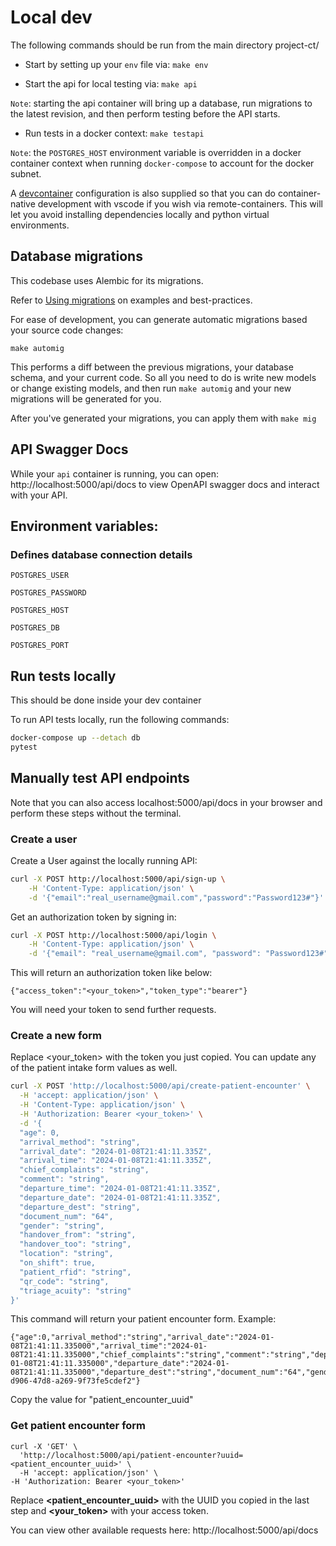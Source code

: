 

# Local dev
The following commands should be run from the main directory project-ct/
* Start by setting up your `env` file via: `make env`

* Start the api for local testing via: `make api`

`Note`: starting the api container will bring up a database, run migrations to the latest revision, and then perform testing before the API starts.

* Run tests in a docker context: `make testapi`

`Note`: the `POSTGRES_HOST` environment variable is overridden in a docker container context when running `docker-compose` to account for the docker subnet.

A [devcontainer](https://marketplace.visualstudio.com/items?itemName=ms-vscode-remote.remote-containers) configuration is also supplied so that you can do container-native development with vscode if you wish via remote-containers. This will let you avoid installing dependencies locally and python virtual environments.

## Database migrations
This codebase uses Alembic for its migrations.

Refer to [Using migrations](https://github.com/changeme/app/alembic/README.md) on examples and best-practices.

For ease of development, you can generate automatic migrations based your source code changes:

`make automig`

This performs a diff between the previous migrations, your database schema, and your current code. So all you need to do is write new models or change existing models, and then run `make automig` and your new migrations will be generated for you.

After you've generated your migrations, you can apply them with `make mig`

## API Swagger Docs

While your `api` container is running, you can open: http://localhost:5000/api/docs to view OpenAPI swagger docs and interact with your API.

## Environment variables:
### Defines database connection details
`POSTGRES_USER`

`POSTGRES_PASSWORD`

`POSTGRES_HOST`

`POSTGRES_DB`

`POSTGRES_PORT`


## Run tests locally
This should be done inside your dev container

To run API tests locally, run the following commands:

```bash
docker-compose up --detach db
pytest
```

## Manually test API endpoints
Note that you can also access localhost:5000/api/docs in your browser and perform these steps without the terminal.

### Create a user
Create a User against the locally running API:

```bash
curl -X POST http://localhost:5000/api/sign-up \
    -H 'Content-Type: application/json' \
    -d '{"email":"real_username@gmail.com","password":"Password123#"}'
```

Get an authorization token by signing in:

```bash
curl -X POST http://localhost:5000/api/login \
    -H 'Content-Type: application/json' \
    -d '{"email": "real_username@gmail.com", "password": "Password123#"}'
```
This will return an authorization token like below:
```
{"access_token":"<your_token>","token_type":"bearer"}
```

You will need your token to send further requests.

### Create a new form
Replace <your_token> with the token you just copied. 
You can update any of the patient intake form values as well.
```bash
curl -X POST 'http://localhost:5000/api/create-patient-encounter' \
  -H 'accept: application/json' \
  -H 'Content-Type: application/json' \
  -H 'Authorization: Bearer <your_token>' \
  -d '{
  "age": 0,
  "arrival_method": "string",
  "arrival_date": "2024-01-08T21:41:11.335Z",
  "arrival_time": "2024-01-08T21:41:11.335Z",
  "chief_complaints": "string",
  "comment": "string",
  "departure_time": "2024-01-08T21:41:11.335Z",
  "departure_date": "2024-01-08T21:41:11.335Z",
  "departure_dest": "string",
  "document_num": "64",
  "gender": "string",
  "handover_from": "string",
  "handover_too": "string",
  "location": "string",
  "on_shift": true,
  "patient_rfid": "string",
  "qr_code": "string",
  "triage_acuity": "string"
}'
```

This command will return your patient encounter form. Example:
```
{"age":0,"arrival_method":"string","arrival_date":"2024-01-08T21:41:11.335000","arrival_time":"2024-01-08T21:41:11.335000","chief_complaints":"string","comment":"string","departure_time":"2024-01-08T21:41:11.335000","departure_date":"2024-01-08T21:41:11.335000","departure_dest":"string","document_num":"64","gender":"string","handover_from":"string","handover_too":"string","location":"string","on_shift":true,"patient_rfid":"$argon2id$v=19$m=65536,t=3,p=4$PyeE8H6vVQqB8L53ztnbmw$1EmhTeuWJ/fQAYCIxTBcV1FJJKdvfADHTHhM10GIPuw","qr_code":"string","triage_acuity":"string","patient_encounter_uuid":"e641bbca-d906-47d8-a269-9f73fe5cdef2"}
```

Copy the value for "patient_encounter_uuid"

### Get patient encounter form
```
curl -X 'GET' \
  'http://localhost:5000/api/patient-encounter?uuid=<patient_encounter_uuid>' \
  -H 'accept: application/json' \
-H 'Authorization: Bearer <your_token>' 
```

Replace **<patient_encounter_uuid>** with the UUID you copied in the last step and **<your_token>** with your access token.


You can view other available requests here: http://localhost:5000/api/docs